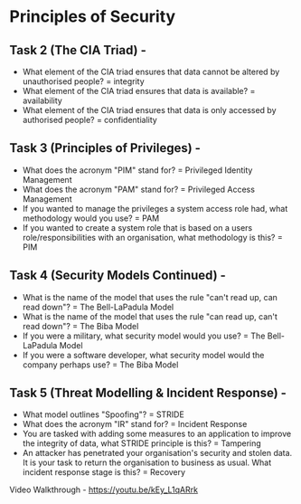 # Principles of Security
## Task 2 (The CIA Triad) -
* What element of the CIA triad ensures that data cannot be altered by unauthorised people?
 = integrity
* What element of the CIA triad ensures that data is available?
 = availability
* What element of the CIA triad ensures that data is only accessed by authorised people?
 = confidentiality

## Task 3 (Principles of Privileges) -
* What does the acronym "PIM" stand for?
 = Privileged Identity Management
* What does the acronym "PAM" stand for?
 = Privileged Access Management
* If you wanted to manage the privileges a system access role had, what methodology would you use?
 = PAM
* If you wanted to create a system role that is based on a users role/responsibilities with an organisation, what methodology is this?
 = PIM

## Task 4 (Security Models Continued) -
* What is the name of the model that uses the rule "can't read up, can read down"?
 = The Bell-LaPadula Model
* What is the name of the model that uses the rule "can read up, can't read down"?
 = The Biba Model
* If you were a military, what security model would you use?
 = The Bell-LaPadula Model
* If you were a software developer, what security model would the company perhaps use?
 = The Biba Model

## Task 5 (Threat Modelling & Incident Response) - 
* What model outlines "Spoofing"?
 = STRIDE
* What does the acronym "IR" stand for?
 = Incident Response
* You are tasked with adding some measures to an application to improve the integrity of data, what STRIDE principle is this?
 = Tampering
* An attacker has penetrated your organisation's security and stolen data. It is your task to return the organisation to business as usual. What incident response stage is this? 
 = Recovery

Video Walkthrough - https://youtu.be/kEy_L1qARrk